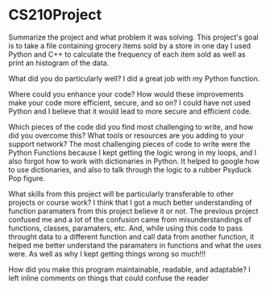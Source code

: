 # CS210Project
Summarize the project and what problem it was solving.
  This project's goal is to take a file containing grocery items sold by a store in one day
  I used Python and C++ to calculate the frequency of each item sold as well as print an histogram of the data.
  
What did you do particularly well?
  I did a great job with my Python function.
  
Where could you enhance your code? How would these improvements make your code more efficient, secure, and so on?
  I could have not used Python and I believe that it would lead to more secure and efficient code. 
  
Which pieces of the code did you find most challenging to write, and how did you overcome this? What tools or resources are you adding to your support network?
The most challenging pieces of code to write were the Python Functions because I kept getting the logic wrong in my loops, and I also forgot how to work with dictionaries in Python. It helped to google how to use dictionaries, and also to talk through the logic to a rubber Psyduck Pop figure. 

What skills from this project will be particularly transferable to other projects or course work?
  I think that I got a much better understanding of function paramaters from this project believe it or not. The previous project confused me and a lot of the confusion    came from misunderstandings of functions, classes, paramaters, etc. And, while using this code to pass throught data to a different function and call data from         another function, it helped me better understand the paramaters in functions and what the uses were. As well as why I kept getting things wrong so much!!!

How did you make this program maintainable, readable, and adaptable?
  I left inline comments on things that could confuse the reader
